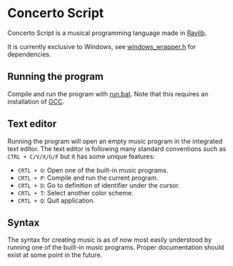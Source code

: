 # Concerto Script

Concerto Script is a musical programming language made in [Raylib](https://www.raylib.com/).

It is currently exclusive to Windows, see [windows_wrapper.h](./src/windows_wrapper.h) for dependencies.

## Running the program

Compile and run the program with [run.bat](run.bat).
Note that this requires an installation of [GCC](https://gcc.gnu.org/).

## Text editor

Running the program will open an empty music program in the integrated text editor.
The text editor is following many standard conventions such as `CTRL + C/V/X/G/F` but it has some unique features:

* `CRTL + O`: Open one of the built-in music programs.
* `CRTL + P`: Compile and run the current program.
* `CRTL + D`: Go to definition of identifier under the cursor.
* `CRTL + T`: Select another color scheme.
* `CRTL + Q`: Quit application.

## Syntax

The syntax for creating music is as of now most easily understood by running one of the built-in music programs.
Proper documentation should exist at some point in the future.

